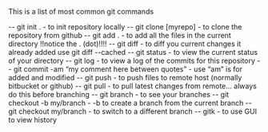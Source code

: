 This is a list of most common git commands 

-- git init . - to init repository locally
-- git clone [myrepo] - to clone the repository from github
-- git  add .  - to add all the files in the current directory !!notice the . (dot)!!!!
-- git diff - to diff you current changes it already added use git diff --cached
-- git status - to view the current status of your directory
-- git log - to view a log of the commits for this repository
-- git commit -am “my comment here between quotes” - use “am” is for added and modified
-- git push - to push files to remote host (normally bitbucket or github)
-- git pull - to pull latest changes from remote… always do this before branching
-- git branch - to see your branches
-- git checkout -b my/branch - -b to create a branch from the current branch
-- git checkout my/branch - to switch to a different branch
-- gitk  - to use GUI to view history
